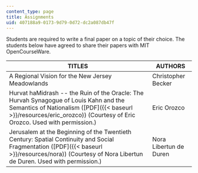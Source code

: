 ```yaml
---
content_type: page
title: Assignments
uid: 407188a9-0173-9d79-0d72-dc2a087db47f
---
```


Students are required to write a final paper on a topic of their choice. The students below have agreed to share their papers with MIT OpenCourseWare.

| TITLES | AUTHORS |
| --- | --- |
| A Regional Vision for the New Jersey Meadowlands | Christopher Becker |
| Hurvat haMidrash -- the Ruin of the Oracle: The Hurvah Synagogue of Louis Kahn and the Semantics of Nationalism ([PDF]({{< baseurl >}}/resources/eric_orozco)) (Courtesy of Eric Orozco. Used with permission.) | Eric Orozco |
| Jerusalem at the Beginning of the Twentieth Century: Spatial Continuity and Social Fragmentation ([PDF]({{< baseurl >}}/resources/nora)) (Courtesy of Nora Libertun de Duren. Used with permission.) | Nora Libertun de Duren